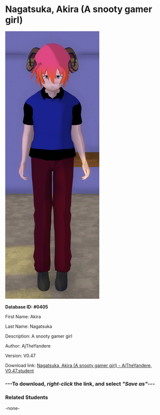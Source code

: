 # Nagatsuka, Akira (A snooty gamer girl)

<img src="../../Files/Images/Nagatsuka, Akira (A snooty gamer girl).png" title="Nagatsuka, Akira (A snooty gamer girl) - AjTheYandere, V0.47">

**Database ID: #0405**

First Name: Akira

Last Name: Nagatsuka

Description: A snooty gamer girl

Author: AjTheYandere

Version: V0.47

Download link: <a href="https://raw.githubusercontent.com/Arbiter1223/Daigaku-Gurashi-Custom-Students/master/Files/Student%20Files/Nagatsuka%2C%20Akira%20(A%20snooty%20gamer%20girl)%20-%20AjTheYandere%2C%20V0.47.student">Nagatsuka, Akira (A snooty gamer girl) - AjTheYandere, V0.47.student</a>

### ---**To download, _right-click_ the link, and select _"Save as"_**---

### Related Students

-none-
